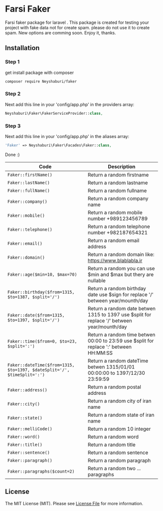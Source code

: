 # Farsi Faker
Farsi faker package for laravel . This package is created for testing your project with fake data not for create spam. please do not use it to create spam. New options are comming soon. Enjoy it, thanks.


## Installation

### Step 1

get install package with composer

```bash
composer require Neyshaburi/faker
```

### Step 2

Next add this line in your 'config/app.php' in the providers array:

```php
Neyshaburi\Faker\FakerServiceProvider::class,
```
### Step 3

Next add this line in your 'config/app.php' in the aliases array:

```php
'Faker' => Neyshaburi\Faker\Facades\Faker::class,
```
Done :)

| Code | Description |
| --- | --- |
| ``` Faker::firstName() ``` | Return a random firstname |
| ``` Faker::lastName() ``` | Return a random lastname |
| ``` Faker::fullName() ``` | Return a random fullname |
| ``` Faker::company() ``` | Return a random company name |
| ``` Faker::mobile() ``` | Return a random mobile number +989123456789 |
| ``` Faker::telephone() ``` | Return a random telephone number +982187654321|
| ``` Faker::email() ``` | Return a random email address |
| ``` Faker::domain() ``` | Return a random domain like: https://www.blablabla.ir |
| ``` Faker::age($min=10, $max=70) ``` | Return a random you can use $min and $max but thery are nullable |
| ``` Faker::birthday($from=1315, $to=1387, $split='/') ``` | Return a random birthday date use $sign for replace '/' between year/mounth/day |
| ``` Faker::date($from=1315, $to=1397, $split='/') ``` | Return a random date betwen 1315 to 1397 use $split for replace '/' between year/mounth/day |
| ``` Faker::time($from=0, $to=23, $split=':') ``` | Return a random time betwen 00:00 to 23:59 use $split for replace ':' between HH:MM:SS |
| ``` Faker::dateTime($from=1315, $to=1397, $dateSplit='/', $timeSplit=':') ``` | Return a random dateTime betwen 1315/01/01 00:00:00 to 1397/12/30 23:59:59 |
| ``` Faker::address() ``` | Return a random postal address |
| ``` Faker::city() ``` | Return a random city of iran name |
| ``` Faker::state() ``` | Return a random state of iran name |
| ``` Faker::melliCode() ``` | Return a random 10 integer |
| ``` Faker::word() ``` | Return a random word |
| ``` Faker::title() ``` | Return a random title |
| ``` Faker::sentence() ``` | Return a random sentence |
| ``` Faker::paragraph() ``` | Return a random paragraph |
| ``` Faker::paragraphs($count=2) ``` | Return a random two ... paragraphs |

## License
The MIT License (MIT). Please see [License File](LICENSE) for more information.
